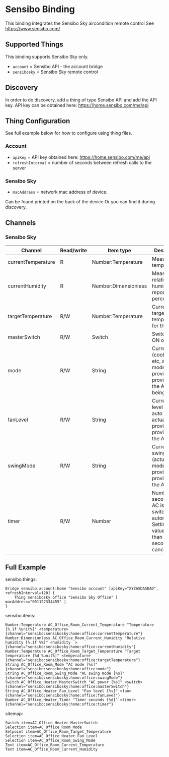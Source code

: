 # Sensibo Binding

This binding integrates the Sensibo Sky aircondition remote control 
See https://www.sensibo.com/

## Supported Things

This binding supports Sensibo Sky only.

* `account` = Sensibo API - the account bridge
* `sensibosky` = Sensibo Sky remote control

## Discovery

In order to do discovery, add a thing of type Sensibo API and add the API key. 
API key can be obtained here: https://home.sensibo.com/me/api

## Thing Configuration

See full example below for how to configure using thing files.

### Account

* `apiKey` = API key obtained here: https://home.sensibo.com/me/api
* `refreshInterval` = number of seconds between refresh calls to the server

### Sensibo Sky

* `macAddress` = network mac address of device.

Can be found printed on the back of the device
Or you can find it during discovery.

## Channels

### Sensibo Sky

| Channel             | Read/write    | Item type             | Description |
| ------------------- | ------------- | --------------------- | ----------- |
| currentTemperature  | R             | Number:Temperature    | Measured temperature  |
| currentHumidity     | R             | Number:Dimensionless  | Measured relative humidity, reported in percent |
| targetTemperature   | R/W           | Number:Temperature    | Current target temperature for this room |
| masterSwitch        | R/W           | Switch                | Switch AC ON or OFF |
| mode                | R/W           | String                | Current mode (cool, heat, etc, actual modes provided provided by the API) being active |
| fanLevel            | R/W           | String                | Current fan level (low, auto etc, actual levels provided provided by the API |
| swingMode           | R/W           | String                | Current swing mode (actual modes provided provided by the API |
| timer               | R/W           | Number                | Number of seconds until AC is switched off automatically. Setting to a value less than 60 seconds will cancel timer |

## Full Example

sensibo.things:

```
Bridge sensibo:account:home "Sensibo account" [apiKey="XYZASDASDAD", refreshInterval=120] {
    Thing sensibosky office "Sensibo Sky Office" [ macAddress="001122334455" ]
}
```

sensibo.items:

```
Number:Temperature AC_Office_Room_Current_Temperature "Temperature [%.1f %unit%]" <temperature>  {channel="sensibo:sensibosky:home:office:currentTemperature"}
Number:Dimensionless AC_Office_Room_Current_Humidity "Relative humidity [%.1f %%]" <humidity  >  {channel="sensibo:sensibosky:home:office:currentHumidity"}
Number:Temperature AC_Office_Room_Target_Temperature "Target temperature [%d %unit%]" <temperature>  {channel="sensibo:sensibosky:home:office:targetTemperature"}
String AC_Office_Room_Mode "AC mode [%s]" {channel="sensibo:sensibosky:home:office:mode"}
String AC_Office_Room_Swing_Mode "AC swing mode [%s]" {channel="sensibo:sensibosky:home:office:swingMode"}
Switch AC_Office_Heater_MasterSwitch "AC power [%s]" <switch>  {channel="sensibo:sensibosky:home:office:masterSwitch"}
String AC_Office_Heater_Fan_Level "Fan level [%s]" <fan>  {channel="sensibo:sensibosky:home:office:fanLevel"}
Number AC_Office_Heater_Timer "Timer seconds [%d]" <timer>  {channel="sensibo:sensibosky:home:office:timer"}
```

sitemap:

```
Switch item=AC_Office_Heater_MasterSwitch
Selection item=AC_Office_Room_Mode 
Setpoint item=AC_Office_Room_Target_Temperature
Selection item=AC_Office_Heater_Fan_Level
Selection item=AC_Office_Room_Swing_Mode
Text item=AC_Office_Room_Current_Temperature  
Text item=AC_Office_Room_Current_Humidity
```

